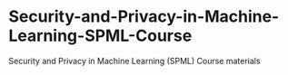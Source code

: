 # Security-and-Privacy-in-Machine-Learning-SPML-Course
Security and Privacy in Machine Learning (SPML) Course materials

